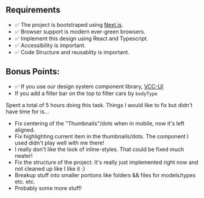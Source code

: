 ## Requirements
- ✅ The project is bootstraped using [Next.js](https://nextjs.org/).
- ✅ Browser support is modern ever-green browsers.
- ✅ Implement this design using React and Typescript.
- ✅ Accessibility is important.
- ✅ Code Structure and reusablity is important.

## Bonus Points:
- ✅ If you use our design system component library, [VCC-UI](https://vcc-ui.vercel.app/)
- If you add a filter bar on the top to filter cars by `bodyType`

Spent a total of 5 hours doing this task.
Things I would like to fix but didn't have time for is...
* Fix centering of the "Thumbnails"/dots when in mobile, now it's left aligned.
* Fix highlighting current item in the thumbnails/dots. The component I used didn't play well with me there!
* I really don't like the look of inline-styles. That could be fixed much neater!
* Fix the structure of the project. It's really just implemented right now and not cleaned up like I like it :)
* Breakup stuff into smaller portions like folders && files for models/types etc. etc.
* Probably some more stuff! 